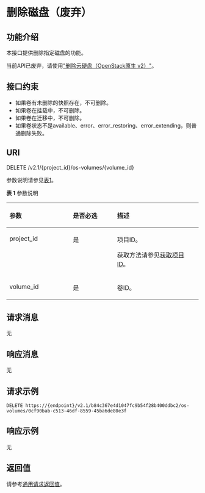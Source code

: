 # 删除磁盘（废弃）<a name="ZH-CN_TOPIC_0065817712"></a>

## 功能介绍<a name="zh-cn_topic_0057973213_section7187883"></a>

本接口提供删除指定磁盘的功能。

当前API已废弃，请使用["删除云硬盘（OpenStack原生 v2）"](https://support.huaweicloud.com/api-evs/evs_04_2066.html)。

## 接口约束<a name="zh-cn_topic_0057973213_section45347628"></a>

-   如果卷有未删除的快照存在，不可删除。
-   如果卷在挂载中，不可删除。
-   如果卷在迁移中，不可删除。
-   如果卷状态不是available、error、error\_restoring、error\_extending，则普通删除失败。

## URI<a name="zh-cn_topic_0057973213_section64690948"></a>

DELETE /v2.1/\{project\_id\}/os-volumes/\{volume\_id\}

参数说明请参见[表1](#zh-cn_topic_0057973213_table2814978410562)。

**表 1**  参数说明

<a name="zh-cn_topic_0057973213_table2814978410562"></a>
<table><thead align="left"><tr id="zh-cn_topic_0057973213_row4149654710562"><th class="cellrowborder" valign="top" width="33%" id="mcps1.2.4.1.1"><p id="p5187119"><a name="p5187119"></a><a name="p5187119"></a>参数</p>
</th>
<th class="cellrowborder" valign="top" width="23%" id="mcps1.2.4.1.2"><p id="p17503500"><a name="p17503500"></a><a name="p17503500"></a>是否必选</p>
</th>
<th class="cellrowborder" valign="top" width="44%" id="mcps1.2.4.1.3"><p id="p8497414"><a name="p8497414"></a><a name="p8497414"></a>描述</p>
</th>
</tr>
</thead>
<tbody><tr id="zh-cn_topic_0057973213_row3491217610562"><td class="cellrowborder" valign="top" width="33%" headers="mcps1.2.4.1.1 "><p id="zh-cn_topic_0057973213_p931403110562"><a name="zh-cn_topic_0057973213_p931403110562"></a><a name="zh-cn_topic_0057973213_p931403110562"></a>project_id</p>
</td>
<td class="cellrowborder" valign="top" width="23%" headers="mcps1.2.4.1.2 "><p id="zh-cn_topic_0057973213_p1623904210562"><a name="zh-cn_topic_0057973213_p1623904210562"></a><a name="zh-cn_topic_0057973213_p1623904210562"></a>是</p>
</td>
<td class="cellrowborder" valign="top" width="44%" headers="mcps1.2.4.1.3 "><p id="p37593705"><a name="p37593705"></a><a name="p37593705"></a>项目ID。</p>
<p id="p1180512217438"><a name="p1180512217438"></a><a name="p1180512217438"></a>获取方法请参见<a href="获取项目ID.md">获取项目ID</a>。</p>
</td>
</tr>
<tr id="zh-cn_topic_0057973213_row168831648104912"><td class="cellrowborder" valign="top" width="33%" headers="mcps1.2.4.1.1 "><p id="zh-cn_topic_0057973213_p588311484495"><a name="zh-cn_topic_0057973213_p588311484495"></a><a name="zh-cn_topic_0057973213_p588311484495"></a>volume_id</p>
</td>
<td class="cellrowborder" valign="top" width="23%" headers="mcps1.2.4.1.2 "><p id="zh-cn_topic_0057973213_p5883148154912"><a name="zh-cn_topic_0057973213_p5883148154912"></a><a name="zh-cn_topic_0057973213_p5883148154912"></a>是</p>
</td>
<td class="cellrowborder" valign="top" width="44%" headers="mcps1.2.4.1.3 "><p id="zh-cn_topic_0057973213_p788310481495"><a name="zh-cn_topic_0057973213_p788310481495"></a><a name="zh-cn_topic_0057973213_p788310481495"></a>卷ID。</p>
</td>
</tr>
</tbody>
</table>

## 请求消息<a name="zh-cn_topic_0057973213_section49279283"></a>

无

## 响应消息<a name="zh-cn_topic_0057973213_section40860363"></a>

无

## 请求示例<a name="zh-cn_topic_0057973213_section32198949"></a>

```
DELETE https://{endpoint}/v2.1/b84c367e4d1047fc9b54f28b400ddbc2/os-volumes/0cf90bab-c513-46df-8559-45ba6de80e3f
```

## 响应示例<a name="section872686204113"></a>

无

## 返回值<a name="zh-cn_topic_0057973213_zh-cn_topic_0020212692_section22960139"></a>

请参考[通用请求返回值](通用请求返回值.md)。

